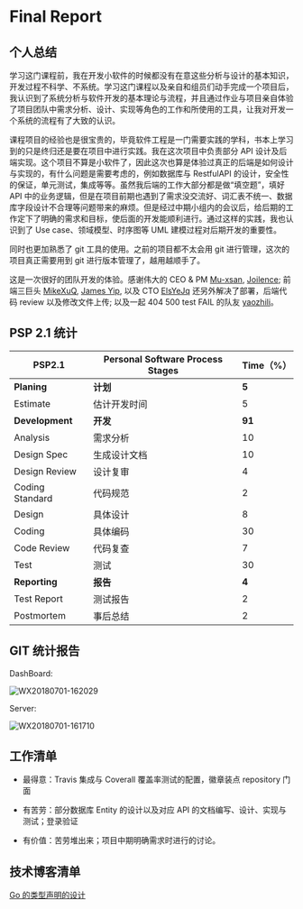 # Final Report

## 个人总结

学习这门课程前，我在开发小软件的时候都没有在意这些分析与设计的基本知识，开发过程不科学、不系统。学习这门课程以及亲自和组员们动手完成一个项目后，我认识到了系统分析与软件开发的基本理论与流程，并且通过作业与项目亲自体验了项目团队中需求分析、设计、实现等角色的工作和所使用的工具，让我对开发一个系统的流程有了大致的认识。

课程项目的经验也是很宝贵的，毕竟软件工程是一门需要实践的学科，书本上学习到的只是终归还是要在项目中进行实践。我在这次项目中负责部分 API 设计及后端实现。这个项目不算是小软件了，因此这次也算是体验过真正的后端是如何设计与实现的，有什么问题是需要考虑的，例如数据库与 RestfulAPI 的设计，安全性的保证，单元测试，集成等等。虽然我后端的工作大部分都是做“填空题”，填好 API 中的业务逻辑，但是在项目前期也遇到了需求没交流好、词汇表不统一、数据库字段设计不合理等问题带来的麻烦。但是经过中期小组内的会议后，给后期的工作定下了明确的需求和目标，使后面的开发能顺利进行。通过这样的实践，我也认识到了 Use case、领域模型、时序图等 UML 建模过程对后期开发的重要性。

同时也更加熟悉了 git 工具的使用。之前的项目都不太会用 git 进行管理，这次的项目真正需要用到 git 进行版本管理了，越用越顺手了。

这是一次很好的团队开发的体验。感谢伟大的 CEO & PM [Mu-xsan](https://github.com/orgs/OrderEase/people/Mu-xsan), [Joilence](https://github.com/orgs/OrderEase/people/Joilence); 前端三巨头 [MikeXuQ](https://github.com/orgs/OrderEase/people/MikeXuQ), [James Yip](https://github.com/orgs/OrderEase/people/James-Yip), 以及 CTO [ElsYeJq](https://github.com/orgs/OrderEase/people/Els-y) 还另外解决了部署，后端代码 review 以及修改文件上传; 以及一起 404 500 test FAIL 的队友 [yaozhili](https://github.com/orgs/OrderEase/people/yaozhili)。

## PSP 2.1 统计

| PSP2.1 | Personal Software Process Stages | Time（%） |
| ------------ | ------------- | ------------- |
| **Planing** | **计划**  | **5** |
| Estimate |  估计开发时间  | 5 |
| **Development** |  **开发**  | **91** |
| Analysis |  需求分析  | 10 |
| Design Spec |  生成设计文档  | 10 |
| Design Review |  设计复审  | 4 |
| Coding Standard |  代码规范  | 2 |
| Design |  具体设计  | 8 |
| Coding |  具体编码  | 30 |
| Code Review |  代码复查  | 7 |
| Test |  测试  | 30 |
| **Reporting** |  **报告**  | **4** |
| Test Report |  测试报告  | 2 |
| Postmortem |  事后总结  | 2 |

## GIT 统计报告

DashBoard:

![WX20180701-162029](https://ws2.sinaimg.cn/large/006tNc79gy1fsufptffibj30kt0qlgoq.jpg)



Server:

![WX20180701-161710](https://ws3.sinaimg.cn/large/006tNc79gy1fsufoi0kdij30ru0mp0vp.jpg)

## 工作清单

* 最得意：Travis 集成与 Coverall 覆盖率测试的配置，徽章装点 repository 门面

* 有苦劳：部分数据库 Entity 的设计以及对应 API 的文档编写、设计、实现与测试；登录验证
* 有价值：苦劳堆出来；项目中期明确需求时进行的讨论。

## 技术博客清单

[Go 的类型声明的设计](https://www.jianshu.com/p/cd481685d4fb)